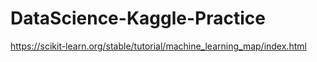 # DataScience-Kaggle-Practice

https://scikit-learn.org/stable/tutorial/machine_learning_map/index.html
